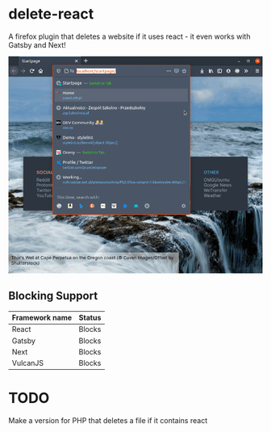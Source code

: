 # delete-react
A firefox plugin that deletes a website if it uses react - it even works with Gatsby and Next!

![Demo](https://raw.githubusercontent.com/ProgramistaZpolski/delete-react/master/Screencast-2021-03-12-111101.gif)

## Blocking Support
| Framework name 	| Status        	|
|----------------	|---------------	|
| React          	| Blocks        	|
| Gatsby         	| Blocks        	|
| Next           	| Blocks        	|
| VulcanJS       	| Blocks        	|

# TODO
Make a version for PHP that deletes a file if it contains react
